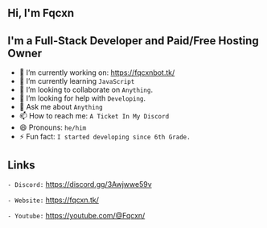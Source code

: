 ## Hi, I'm Fqcxn

## I'm a Full-Stack Developer and Paid/Free Hosting Owner

- 🔭 I’m currently working on: https://fqcxnbot.tk/
- 🌱 I’m currently learning `JavaScript`
- 👯 I’m looking to collaborate on `Anything`.
- 🤔 I’m looking for help with `Developing`.
- 💬 Ask me about `Anything`
- 📫 How to reach me: `A Ticket In My Discord`
- 😄 Pronouns: `he/him`
- ⚡ Fun fact: `I started developing since 6th Grade.`

## Links

`- Discord:` https://discord.gg/3Awjwwe59v

`- Website:` https://fqcxn.tk/

`- Youtube:` https://youtube.com/@Fqcxn/

</details>
